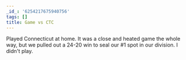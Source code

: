 ```yaml
---
_id_: '6254217675940756'
tags: []
title: Game vs CTC
---
```


Played Connecticut at home. It was a close and heated game the whole way, but we pulled out a 24-20 win to seal our #1 spot in our division. I didn't play.
